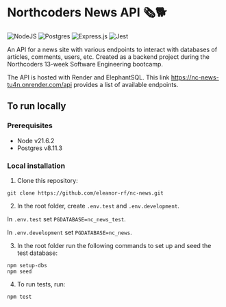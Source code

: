# Northcoders News API 🗞️🐕

![NodeJS](https://img.shields.io/badge/node.js-6DA55F?style=for-the-badge&logo=node.js&logoColor=white)
![Postgres](https://img.shields.io/badge/postgres-%23316192.svg?style=for-the-badge&logo=postgresql&logoColor=white) ![Express.js](https://img.shields.io/badge/express.js-%23404d59.svg?style=for-the-badge&logo=express&logoColor=%2361DAFB) ![Jest](https://img.shields.io/badge/-jest-%23C21325?style=for-the-badge&logo=jest&logoColor=white)

An API for a news site with various endpoints to interact with databases of articles, comments, users, etc. Created as a backend project during the Northcoders 13-week Software Engineering bootcamp.

The API is hosted with Render and ElephantSQL. This link https://nc-news-tu4n.onrender.com/api provides a list of available endpoints.

## To run locally

### Prerequisites

- Node v21.6.2
- Postgres v8.11.3

### Local installation

1. Clone this repository:

`git clone https://github.com/eleanor-rf/nc-news.git`

2. In the root folder, create `.env.test` and `.env.development`.

In `.env.test` set `PGDATABASE=nc_news_test`.

In `.env.development` set `PGDATABASE=nc_news`.

3. In the root folder run the following commands to set up and seed the test database:

```
npm setup-dbs
npm seed
```

4. To run tests, run:

`npm test`
